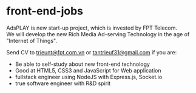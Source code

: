 # front-end-jobs
AdsPLAY is new start-up project, which is invested by FPT Telecom.<br />
We will develop the new Rich Media Ad-serving Technology in the age of "Internet of Things".<br />

Send CV to trieunt@fpt.com.vn or tantrieuf31@gmail.com if you are:<br />
* Be able to self-study about new front-end technology
* Good at HTML5, CSS3 and JavaScript for Web application 
* fullstack engineer using NodeJS with Express.js, Socket.io
* true software engineer with R&D spirit
